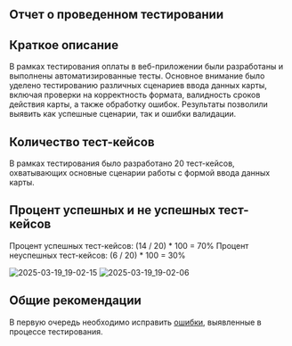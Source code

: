 ## Отчет о проведенном тестировании

## Краткое описание
В рамках тестирования оплаты в веб-приложении были разработаны и выполнены автоматизированные тесты.
Основное внимание было уделено тестированию различных сценариев ввода данных карты, включая проверки на корректность формата, валидность сроков действия карты, а также обработку ошибок. 
Результаты позволили выявить как успешные сценарии, так и ошибки валидации.

## Количество тест-кейсов
В рамках тестирования было разработано 20 тест-кейсов, охватывающих основные сценарии работы с формой ввода данных карты.

## Процент успешных и не успешных тест-кейсов
Процент успешных тест-кейсов: (14 / 20) * 100 = 70%
Процент неуспешных тест-кейсов: (6 / 20) * 100 = 30%

![2025-03-19_19-02-15](https://github.com/user-attachments/assets/88635700-cc99-4ad4-8094-13e2abcbf6b5)
![2025-03-19_19-02-06](https://github.com/user-attachments/assets/086e5d9f-821e-49e1-8439-b710667d29cb)

## Общие рекомендации
В первую очередь необходимо исправить [ошибки](https://github.com/AlinaOsonova/course-project/issues), выявленные в процессе тестирования.



